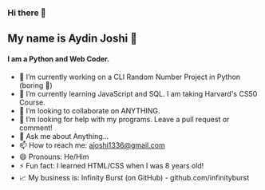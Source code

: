 ### Hi there 👋
<h2>My name is Aydin Joshi 🏀</h2>
<h4>I am a Python and Web Coder.</h4>



- 🔭 I’m currently working on a CLI Random Number Project in Python (boring 🥱)
- 🌱 I’m currently learning JavaScript and SQL. I am taking Harvard's CS50 Course.
- 👯 I’m looking to collaborate on ANYTHING.
- 🤔 I’m looking for help with my programs. Leave a pull request or comment!
- 💬 Ask me about Anything...
- 📫 How to reach me: ajoshi1336@gmail.com
- 😄 Pronouns: He/Him
- ⚡ Fun fact: I learned HTML/CSS when I was 8 years old!
- 📈 My business is: Infinity Burst (on GitHub) - github.com/infinityburst

